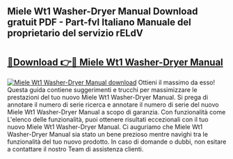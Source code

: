 ## Miele Wt1 Washer-Dryer Manual Download gratuit PDF - Part-fvI Italiano Manuale del proprietario del servizio rELdV

# <h2><a href="http://dfaae1o.blite.top/?on=Miele+Wt1+Washer-Dryer+Manual">🔗Download 👉🔴 Miele Wt1 Washer-Dryer Manual</a></h2>

[![Miele Wt1 Washer-Dryer Manual download](https://i.imgur.com/lujVjoI.png)](http://dfaae1o.blite.top/?on=Miele+Wt1+Washer-Dryer+Manual)
Ottieni il massimo da esso! Questa guida contiene suggerimenti e trucchi per massimizzare le prestazioni del tuo nuovo Miele Wt1 Washer-Dryer Manual. Si prega di annotare il numero di serie ricerca e annotare il numero di serie del nuovo Miele Wt1 Washer-Dryer Manual a scopo di garanzia. Con funzionalità come L'elenco delle funzionalità, puoi ottenere risultati eccezionali con il tuo nuovo Miele Wt1 Washer-Dryer Manual. Ci auguriamo che Miele Wt1 Washer-Dryer Manual sia stato un bene prezioso mentre navighi tra le funzionalità del tuo nuovo prodotto. In caso di domande o dubbi, non esitare a contattare il nostro Team di assistenza clienti.

